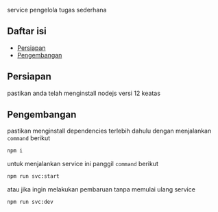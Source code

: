 service pengelola tugas sederhana

## Daftar isi

- [Persiapan](#memulai)
- [Pengembangan](#pengembangan)

## Persiapan

pastikan anda telah menginstall nodejs versi 12 keatas

## Pengembangan

pastikan menginstall dependencies terlebih dahulu dengan menjalankan `command` berikut

```bash
npm i
```

untuk menjalankan service ini panggil `command` berikut

```bash
npm run svc:start
```

atau jika ingin melakukan pembaruan tanpa memulai ulang service

```bash
npm run svc:dev
```